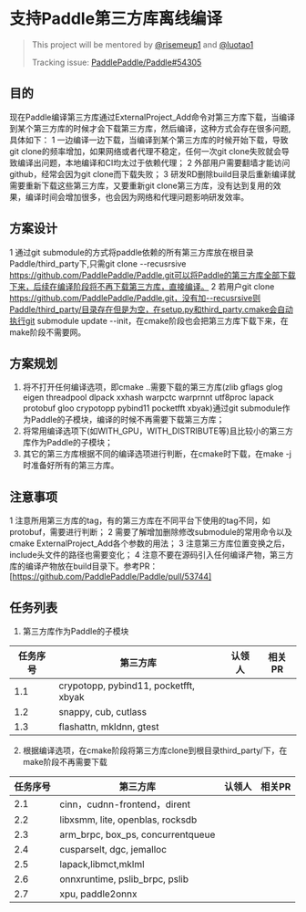 # 支持Paddle第三方库离线编译

> This project will be mentored by [@risemeup1](https://github.com/risemeup1) and [@luotao1](https://github.com/luotao1)
> 
> Tracking issue: [PaddlePaddle/Paddle#54305](https://github.com/PaddlePaddle/Paddle/issues/54305)
## 目的
现在Paddle编译第三方库通过ExternalProject_Add命令对第三方库下载，当编译到某个第三方库的时候才会下载第三方库，然后编译，这种方式会存在很多问题,具体如下：
1 一边编译一边下载，当编译到某个第三方库的时候开始下载，导致git clone的频率增加，如果网络或者代理不稳定，任何一次git clone失败就会导致编译出问题，本地编译和CI均太过于依赖代理；
2 外部用户需要翻墙才能访问github，经常会因为git clone而下载失败；
3 研发RD删除build目录后重新编译就需要重新下载这些第三方库，又要重新git clone第三方库，没有达到复用的效果，编译时间会增加很多，也会因为网络和代理问题影响研发效率。

## 方案设计
1 通过git submodule的方式将paddle依赖的所有第三方库放在根目录Paddle/third_party下,只需git clone --recusrsive https://github.com/PaddlePaddle/Paddle.git可以将Paddle的第三方库全部下载下来，后续在编译阶段将不再下载第三方库，直接编译。
2 若用户git clone  https://github.com/PaddlePaddle/Paddle.git，没有加--recusrsive则Paddle/third_party/目录存在但是为空，在setup.py和third_party.cmake会自动执行git submodule update --init，在cmake阶段也会把第三方库下载下来，在make阶段不需要网。
## 方案规划
1. 将不打开任何编译选项，即cmake ..需要下载的第三方库(zlib gflags glog eigen threadpool dlpack xxhash warpctc warprnnt utf8proc lapack protobuf gloo crypotopp pybind11 pocketfft xbyak)通过git submodule作为Paddle的子模块，编译的时候不再需要下载第三方库；
2. 将常用编译选项下(如WITH_GPU，WITH_DISTRIBUTE等)且比较小的第三方库作为Paddle的子模块；
3. 其它的第三方库根据不同的编译选项进行判断，在cmake时下载，在make -j时准备好所有的第三方库。

## 注意事项
1 注意所用第三方库的tag，有的第三方库在不同平台下使用的tag不同，如protobuf，需要进行判断；
2 需要了解增加删除修改submodule的常用命令以及cmake ExternalProject_Add各个参数的用法；
3 注意第三方库位置变换之后，include头文件的路径也需要变化；
4 注意不要在源码引入任何编译产物，第三方库的编译产物放在build目录下。参考PR：[https://github.com/PaddlePaddle/Paddle/pull/53744]

## 任务列表
1.  第三方库作为Paddle的子模块

|任务序号|第三方库|认领人|相关PR
|------|-----|-------|----|
|1.1 |crypotopp, pybind11, pocketfft, xbyak|  |
|1.2 |snappy, cub, cutlass| |
|1.3 |flashattn, mkldnn, gtest| |

2.  根据编译选项，在cmake阶段将第三方库clone到根目录third_party/下，在make阶段不再需要下载

|任务序号|第三方库|认领人|相关PR
|------|-----|-------|----|
|2.1 | cinn，cudnn-frontend，dirent|  |
| 2.2 | libxsmm, lite, openblas, rocksdb| |
|2.3 | arm_brpc, box_ps, concurrentqueue|  |
|2.4 | cusparselt, dgc, jemalloc|  |
|2.5 | lapack,libmct,mklml | |
|2.6 | onnxruntime, pslib_brpc, pslib|  |
|2.7|  xpu, paddle2onnx|  |